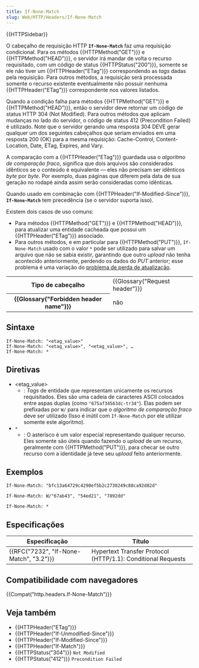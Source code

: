 ```yaml
---
title: If-None-Match
slug: Web/HTTP/Headers/If-None-Match
---
```


{{HTTPSidebar}}

O cabeçalho de requisição HTTP **`If-None-Match`** faz uma requisição condicional. Para os métodos {{HTTPMethod("GET")}} e {{HTTPMethod("HEAD")}}, o servidor irá mandar de volta o recurso requisitado, com um código de status {{HTTPStatus("200")}}, somente se ele não tiver um {{HTTPHeader("ETag")}} correspondendo as _tags_ dadas pela requisição. Para outros métodos, a requisição será processada somente o recurso existente eventualmente não possuir nenhuma {{HTTPHeader("ETag")}} correspondente nos valores listados.

Quando a condição falha para métodos {{HTTPMethod("GET")}} e {{HTTPMethod("HEAD")}}, então o servidor deve retornar um código de status HTTP 304 (Not Modified). Para outros métodos que aplicam mudanças no lado do servidor, o código de status 412 (Precondition Failed) é utilizado. Note que o servidor gerando uma resposta 304 DEVE gerar qualquer um dos seguintes cabeçalhos que seriam enviados em uma resposta 200 (OK) para a mesma requisição: Cache-Control, Content-Location, Date, ETag, Expires, and Vary.

A comparação com a {{HTTPHeader("ETag")}} guardada usa o _algoritmo de comparação fraco_, significa que dois arquivos são considerados idênticos se o conteúdo é equivalente — eles não precisam ser idênticos _byte_ por _byte_. Por exemplo, duas páginas que diferem pela data de sua geração no rodapé ainda assim serão consideradas como idênticas.

Quando usado em combinação com {{HTTPHeader("If-Modified-Since")}}, **`If-None-Match`** tem precedência (se o servidor suporta isso).

Existem dois casos de uso comuns:

- Para métodos {{HTTPMethod("GET")}} e {{HTTPMethod("HEAD")}}, para atualizar uma entidade cacheada que possui um {{HTTPHeader("ETag")}} associado.
- Para outros métodos, e em particular para {{HTTPMethod("PUT")}}, `If-None-Match` usado com o valor `*` pode ser utilizado para salvar um arquivo que não se sabia existir, garantindo que outro _upload_ não tenha acontecido anteriormente, perdendo os dados do _PUT_ anterior; esse problema é uma variação do [problema de perda de atualização](https://www.w3.org/1999/04/Editing/#3.1).

<table class="properties">
  <tbody>
    <tr>
      <th scope="row">Tipo de cabeçalho</th>
      <td>{{Glossary("Request header")}}</td>
    </tr>
    <tr>
      <th scope="row">{{Glossary("Forbidden header name")}}</th>
      <td>não</td>
    </tr>
  </tbody>
</table>

## Sintaxe

```
If-None-Match: "<etag_value>"
If-None-Match: "<etag_value>", "<etag_value>", …
If-None-Match: *
```

## Diretivas

- \<etag_value>
  - : _Tags_ de entidade que representam unicamente os recursos requisitados. Eles são uma cadeia de caracteres ASCII colocados entre aspas duplas (como `"675af34563dc-tr34"`). Elas podem ser prefixadas por `W/` para indicar que o _algoritmo de comparação fraco_ deve ser utilizado (Isso é inútil com `If-None-Match` por ele utilizar somente este algoritmo).
- `*`
  - : O asterísco é um valor especial representando qualquer recurso. Eles somente são úteis quando fazendo o _upload_ de um recurso, geralmente com {{HTTPMethod("PUT")}}, para checar se outro recurso com a identidade já teve seu _upload_ feito anteriormente.

## Exemplos

```
If-None-Match: "bfc13a64729c4290ef5b2c2730249c88ca92d82d"

If-None-Match: W/"67ab43", "54ed21", "7892dd"

If-None-Match: *
```

## Especificações

| Especificação                                        | Título                                                       |
| ---------------------------------------------------- | ------------------------------------------------------------ |
| {{RFC("7232", "If-None-Match", "3.2")}} | Hypertext Transfer Protocol (HTTP/1.1): Conditional Requests |

## Compatibilidade com navegadores

{{Compat("http.headers.If-None-Match")}}

## Veja também

- {{HTTPHeader("ETag")}}
- {{HTTPHeader("If-Unmodified-Since")}}
- {{HTTPHeader("If-Modified-Since")}}
- {{HTTPHeader("If-Match")}}
- {{HTTPStatus("304")}} `Not Modified`
- {{HTTPStatus("412")}} `Precondition Failed`
